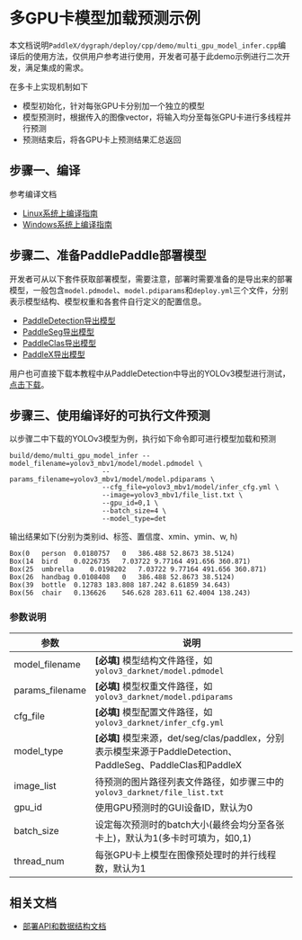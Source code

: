 # 多GPU卡模型加载预测示例

本文档说明`PaddleX/dygraph/deploy/cpp/demo/multi_gpu_model_infer.cpp`编译后的使用方法，仅供用户参考进行使用，开发者可基于此demo示例进行二次开发，满足集成的需求。

在多卡上实现机制如下

- 模型初始化，针对每张GPU卡分别加一个独立的模型
- 模型预测时，根据传入的图像vector，将输入均分至每张GPU卡进行多线程并行预测
- 预测结束后，将各GPU卡上预测结果汇总返回

## 步骤一、编译

参考编译文档

- [Linux系统上编译指南](../compile/paddle/linux.md)
- [Windows系统上编译指南](../compile/paddle/windows.md)

## 步骤二、准备PaddlePaddle部署模型

开发者可从以下套件获取部署模型，需要注意，部署时需要准备的是导出来的部署模型，一般包含`model.pdmodel`、`model.pdiparams`和`deploy.yml`三个文件，分别表示模型结构、模型权重和各套件自行定义的配置信息。

- [PaddleDetection导出模型](https://github.com/PaddlePaddle/PaddleDetection/blob/release/2.0/deploy/EXPORT_MODEL.md)
- [PaddleSeg导出模型](https://github.com/PaddlePaddle/PaddleSeg/blob/release/v2.0/docs/model_export.md)
- [PaddleClas导出模型](https://github.com/PaddlePaddle/PaddleClas/blob/release/2.1/docs/zh_CN/tutorials/getting_started.md#4-%E4%BD%BF%E7%94%A8inference%E6%A8%A1%E5%9E%8B%E8%BF%9B%E8%A1%8C%E6%A8%A1%E5%9E%8B%E6%8E%A8%E7%90%86)
- [PaddleX导出模型](https://paddlex.readthedocs.io/zh_CN/develop/deploy/export_model.html)



用户也可直接下载本教程中从PaddleDetection中导出的YOLOv3模型进行测试，[点击下载](https://bj.bcebos.com/paddlex/deploy2/models/yolov3_mbv1.tar.gz)。

## 步骤三、使用编译好的可执行文件预测

以步骤二中下载的YOLOv3模型为例，执行如下命令即可进行模型加载和预测

```
build/demo/multi_gpu_model_infer --model_filename=yolov3_mbv1/model/model.pdmodel \
                       --params_filename=yolov3_mbv1/model/model.pdiparams \
                       --cfg_file=yolov3_mbv1/model/infer_cfg.yml \
                       --image=yolov3_mbv1/file_list.txt \
                       --gpu_id=0,1 \
                       --batch_size=4 \
                       --model_type=det
```

输出结果如下(分别为类别id、标签、置信度、xmin、ymin、w, h)

```
Box(0   person  0.0180757   0   386.488 52.8673 38.5124)
Box(14  bird    0.0226735   7.03722 9.77164 491.656 360.871)
Box(25  umbrella    0.0198202   7.03722 9.77164 491.656 360.871)
Box(26  handbag 0.0108408   0   386.488 52.8673 38.5124)
Box(39  bottle  0.12783 183.808 187.242 8.61859 34.643)
Box(56  chair   0.136626    546.628 283.611 62.4004 138.243)
```

### 参数说明

| 参数            | 说明                                                         |
| --------------- | ------------------------------------------------------------ |
| model_filename  | **[必填]** 模型结构文件路径，如`yolov3_darknet/model.pdmodel` |
| params_filename | **[必填]** 模型权重文件路径，如`yolov3_darknet/model.pdiparams` |
| cfg_file        | **[必填]** 模型配置文件路径，如`yolov3_darknet/infer_cfg.yml` |
| model_type      | **[必填]** 模型来源，det/seg/clas/paddlex，分别表示模型来源于PaddleDetection、PaddleSeg、PaddleClas和PaddleX |
| image_list      | 待预测的图片路径列表文件路径，如步骤三中的`yolov3_darknet/file_list.txt` |
| gpu_id          | 使用GPU预测时的GUI设备ID，默认为0                            |
| batch_size      | 设定每次预测时的batch大小(最终会均分至各张卡上)，默认为1(多卡时可填为，如0,1) |
| thread_num      | 每张GPU卡上模型在图像预处理时的并行线程数，默认为1           |



## 相关文档

- [部署API和数据结构文档](../apis/model.md)
